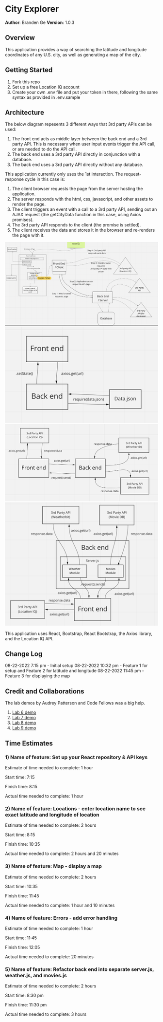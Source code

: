 # City Explorer

**Author**: Branden Ge
**Version**: 1.0.3

## Overview
<!-- Provide a high level overview of what this application is and why you are building it, beyond the fact that it's an assignment for this class. (i.e. What's your problem domain?) -->

This application provides a way of searching the latitude and longitude coordinates of any U.S. city, as well as generating a map of the city.

## Getting Started
<!-- What are the steps that a user must take in order to build this app on their own machine and get it running? -->

1. Fork this repo
2. Set up a free Location IQ account
3. Create your own .env file and put your token in there, following the same syntax as provided in .env.sample

## Architecture
<!-- Provide a detailed description of the application design. What technologies (languages, libraries, etc) you're using, and any other relevant design information. -->

The below diagram repesents 3 different ways that 3rd party APIs can be used:

1. The front end acts as middle layer between the back end and a 3rd party API. This is necessary when user input events trigger the API call, or are needed to do the API call.
2. The back end uses a 3rd party API directly in conjunction with a database.
3. The back end uses a 3rd party API directly without any database.

This application currently only uses the 1st interaction. The request-response cycle in this case is:

1. The client browser requests the page from the server hosting the application.
2. The server responds with the html, css, javascript, and other assets to render the page.
3. The client triggers an event with a call to a 3rd party API, sending out an AJAX request (the getCityData function in this case, using Axios promises).
4. The 3rd party API responds to the client (the promise is settled).
5. The client receives the data and stores it in the browser and re-renders the page with it.

![Diagram 1](./diagrams/1.png)
![Diagram 2](./diagrams/2.png)
![Diagram 3](./diagrams/3.png)
![Diagram 4](./diagrams/4.png)

This application uses React, Bootstrap, React Bootstrap, the Axios library, and the Location IQ API.

## Change Log
<!-- Use this area to document the iterative changes made to your application as each feature is successfully implemented. Use time stamps. Here's an example:

01-01-2001 4:59pm - Application now has a fully-functional express server, with a GET route for the location resource. -->

08-22-2022 7:15 pm - Initial setup
08-22-2022 10:32 pm - Feature 1 for setup and Feature 2 for latitude and longitude
08-22-2022 11:45 pm - Feature 3 for displaying the map

## Credit and Collaborations
<!-- Give credit (and a link) to other people or resources that helped you build this application. -->
The lab demos by Audrey Patterson and Code Fellows was a big help.

1) [Lab 6 demo](https://github.com/codefellows/seattle-code-301d88/blob/main/class-06)
2) [Lab 7 demo](https://github.com/codefellows/seattle-code-301d88/tree/main/class-07)
3) [Lab 8 demo](https://github.com/codefellows/seattle-code-301d88/tree/main/class-08)
4) [Lab 9 demo](https://github.com/codefellows/seattle-code-301d88/tree/main/class-09)

## Time Estimates

### 1) Name of feature: Set up your React repository & API keys

Estimate of time needed to complete: 1 hour

Start time: 7:15

Finish time: 8:15

Actual time needed to complete: 1 hour

### 2) Name of feature: Locations - enter location name to see exact latitude and longitude of location

Estimate of time needed to complete: 2 hours

Start time: 8:15

Finish time: 10:35

Actual time needed to complete: 2 hours and 20 minutes

### 3) Name of feature: Map - display a map

Estimate of time needed to complete: 2 hours

Start time: 10:35

Finish time: 11:45

Actual time needed to complete: 1 hour and 10 minutes

### 4) Name of feature: Errors - add error handling

Estimate of time needed to complete: 1 hour

Start time: 11:45

Finish time: 12:05

Actual time needed to complete: 20 minutes

### 5) Name of feature: Refactor back end into separate server.js, weather.js, and movies.js

Estimate of time needed to complete: 2 hours

Start time: 8:30 pm

Finish time: 11:30 pm

Actual time needed to complete: 3 hours
